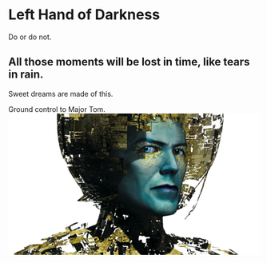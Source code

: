 # Left Hand of Darkness
Do or do not.


## All those moments will be lost in time, like tears in rain.
Sweet dreams are made of this.

Ground control to Major Tom.
![image](images/CyberBowie.jpg)
